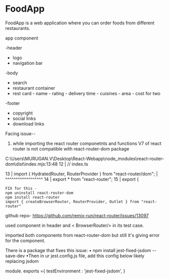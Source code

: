 # FoodApp

FoodApp is a web application where you can order foods from different restaurants.

app component

-header

- logo
- navigation bar

-body

- search
- restaurant container
- rest card - name - rating - delivery time - cuisines - area - cost for two

-footer

- copyright
- social links
- download links


Facing issue--

1. while importing the react router componetnts and functions
   V7 of react router is not compatible with react-router-dom package

C:\Users\MURUGAN.V\Desktop\React-Webapp\node_modules\react-router-dom\dist\index.mjs:13:48
12 | // index.ts

13 | import { HydratedRouter, RouterProvider } from "react-router/dom";
| ^^^^^^^^^^^^^^^^^^
14 | export \* from "react-router";
15 | export {

    FIX for this -
    npm uninstall react-router-dom
    npm install react-router
    import { createBrowserRouter, RouterProvider, Outlet } from "react-router"

github repo- https://github.com/remix-run/react-router/issues/13097

used <Link/> component in header and < BrowserRouter/> in its test case.

imported both components from react-router-dom but still it's giving error for the <Link/> component.

There is a package that fixes this issue:
• npm install jest-fixed-jsdom --save-dev
•Then in ur jest.config.js file, add this config below likely replacing jsdom

module. exports ={
testEnvironment : 'jest-fixed-jsdom',
}
     
